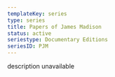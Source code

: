 ```yaml
---
templateKey: series
type: series
title: Papers of James Madison
status: active
seriestype: Documentary Editions
seriesID: PJM
---
```

description unavailable